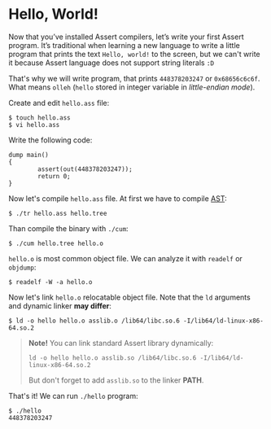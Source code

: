 # Hello, World!
Now that you’ve installed Assert compilers, let’s write your first Assert program. 
It’s traditional when learning a new language to write a little program that prints 
the text `Hello, world!` to the screen, but we can't write it because Assert language
does not support string literals `:D`

That's why we will write program, that prints `448378203247` or `0x68656c6c6f`.
What means `olleh` (`hello` stored in integer variable in *little-endian mode*).

Create and edit `hello.ass` file:
```console
$ touch hello.ass
$ vi hello.ass
```

Write the following code:
```
dump main()
{
        assert(out(448378203247));
        return 0;
}
```

Now let's compile `hello.ass` file.
At first we have to compile [AST](appendix-abstract-syntax-tree.md):
```console
$ ./tr hello.ass hello.tree
```

Than compile the binary with `./cum`:
```console
$ ./cum hello.tree hello.o
``` 

`hello.o` is most common object file. 
We can analyze it with `readelf` or `objdump`:
```console
$ readelf -W -a hello.o
``` 

Now let's link `hello.o` relocatable object file. 
Note that the `ld` arguments and dynamic linker **may differ**:
```console
$ ld -o hello hello.o asslib.o /lib64/libc.so.6 -I/lib64/ld-linux-x86-64.so.2 
``` 

> **Note!** You can link standard Assert library dynamically:
> ```console
> ld -o hello hello.o asslib.so /lib64/libc.so.6 -I/lib64/ld-linux-x86-64.so.2 
> ```
> But don't forget to add `asslib.so` to the linker **PATH**.
> 

That's it! We can run `./hello` program:
```console
$ ./hello
448378203247
``` 
